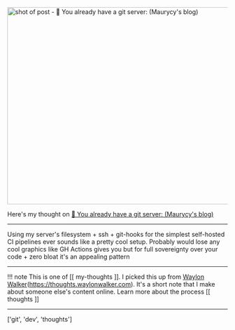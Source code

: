 
<a href="https://maurycyz.com/misc/easy_git/">
    <img
        src="https://shots.wayl.one/shot/?url=https://maurycyz.com/misc/easy_git/&height=450&width=800&scaled_width=800&scaled_height=450&selectors=""
        alt="shot of post - 💭 You already have a git server: (Maurycy's blog)"
        height=450
        width=800
    >
</a>

Here's my thought on <a href="https://maurycyz.com/misc/easy_git/">💭 You already have a git server: (Maurycy's blog)</a>

---

Using my server's filesystem + ssh + git-hooks for the simplest self-hosted CI pipelines ever sounds like a pretty cool setup. Probably would lose any cool graphics like GH Actions gives you but for full sovereignty over your code + zero bloat it's an appealing pattern

---

!!! note
     This is one of [[ my-thoughts ]]. I picked this up from [Waylon Walker](https://waylonwalker.com)(https://thoughts.waylonwalker.com). It's a short note that I make about someone else's
     content online.  Learn more about the process [[ thoughts ]]


---

['git', 'dev', 'thoughts']
        